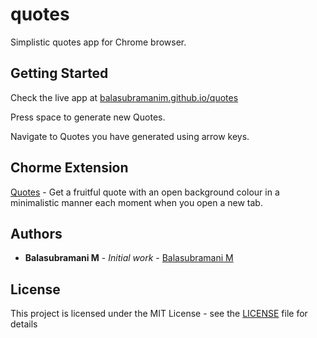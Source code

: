 # quotes

Simplistic quotes app for Chrome browser.

## Getting Started

Check the live app at [balasubramanim.github.io/quotes](https://balasubramanim.github.io/quotes/)

Press space to generate new Quotes.

Navigate to Quotes you have generated using arrow keys.

## Chorme Extension

[Quotes](https://chrome.google.com/webstore/detail/quotes/dcjcipkkpjkpjifchkjoagdfmjjegehf) - Get a fruitful quote with an open background colour in a minimalistic manner each moment when you open a new tab.

## Authors

-   **Balasubramani M** - _Initial work_ - [Balasubramani M](https://github.com/balasubramanim)

## License

This project is licensed under the MIT License - see the [LICENSE](LICENSE) file for details
